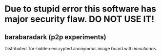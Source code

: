 # Due to stupid error this software has major security flaw. **DO NOT USE IT!**

## barabaradark (p2p experiments)
Distributed Tor-hidden encrypted anonymous image board with *imouticons*.

